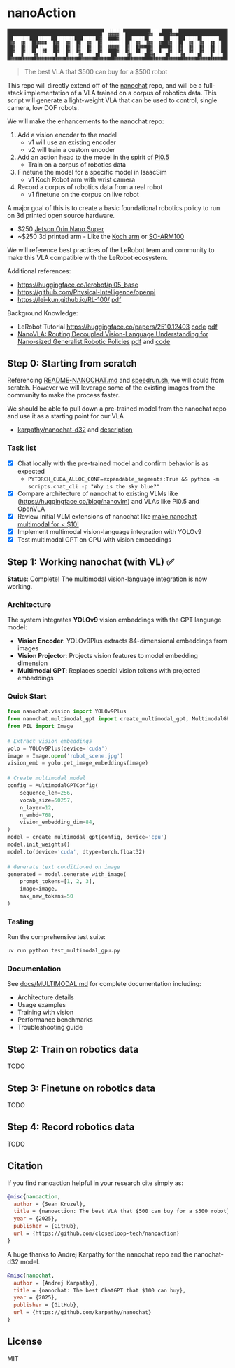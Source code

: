 # nanoAction

![nanoaction logo](dev/nanoaction.png)

> The best VLA that $500 can buy for a $500 robot

This repo will directly extend off of the [nanochat](https://github.com/karpathy/nanochat) repo, and will be a full-stack implementation of a VLA trained on a corpus of robotics data.  This script will generate a light-weight VLA that can be used to control, single camera, low DOF robots.

We will make the enhancements to the nanochat repo:

1. Add a vision encoder to the model
   - v1 will use an existing encoder
   - v2 will train a custom encoder
2. Add an action head to the model in the spirit of [Pi0.5](https://github.com/Physical-Intelligence/openpi)
   - Train on a corpus of robotics data
3. Finetune the model for a specific model in IsaacSim
   - v1 Koch Robot arm with wrist camera
4. Record a corpus of robotics data from a real robot
   - v1 finetune on the corpus on live robot

A major goal of this is to create a basic foundational robotics policy to run on 3d printed open source hardware.

- $250 [Jetson Orin Nano Super](https://www.nvidia.com/en-us/autonomous-machines/embedded-systems/jetson-orin/nano-super-developer-kit/)
- ~$250 3d printed arm - Like the [Koch arm](https://www.robotis.us/koch-v1-1-low-cost-robot-arm-follower/) or [SO-ARM100](https://github.com/TheRobotStudio/SO-ARM100)

We will reference best practices of the LeRobot team and community to make this VLA compatible with the LeRobot ecosystem.

Additional references:

- <https://huggingface.co/lerobot/pi05_base>
- <https://github.com/Physical-Intelligence/openpi>
- <https://lei-kun.github.io/RL-100/> [pdf](https://lei-kun.github.io/RL-100/RL100_files/our_tasks/RL_100.pdf)

Background Knowledge:

- LeRobot Tutorial <https://huggingface.co/papers/2510.12403> [code](https://github.com/fracapuano/robot-learning-tutorial) [pdf](https://arxiv.org/pdf/2510.12403)
- [NanoVLA: Routing Decoupled Vision-Language Understanding for Nano-sized Generalist Robotic Policies](https://openreview.net/forum?id=yeHBrNVZoV) [pdf](https://openreview.net/pdf?id=yeHBrNVZoV) and [code](https://anonymous.4open.science/r/nanovla-38EC/README.md)

## Step 0: Starting from scratch

Referencing [README-NANOCHAT.md](README-NANOCHAT.md) and [speedrun.sh](speedrun.sh), we will could from scratch.  However we will leverage some of the existing images from the community to make the process faster.

We should be able to pull down a pre-trained model from the nanochat repo and use it as a starting point for our VLA

- [karpathy/nanochat-d32](https://huggingface.co/karpathy/nanochat-d32) and [description](https://github.com/karpathy/nanochat/discussions/8)

### Task list

- [x] Chat locally with the pre-trained model and confirm behavior is as expected
  - `PYTORCH_CUDA_ALLOC_CONF=expandable_segments:True && python -m scripts.chat_cli -p "Why is the sky blue?"`
- [x] Compare architecture of nanochat to existing VLMs like (<https://huggingface.co/blog/nanovlm>) and VLAs like Pi0.5 and OpenVLA
- [x] Review initial VLM extensions of nanochat like [make nanochat multimodal for < $10!](https://x.com/_rajanagarwal/status/1978376536152785368)
- [x] Implement multimodal vision-language integration with YOLOv9
- [x] Test multimodal GPT on GPU with vision embeddings

## Step 1: Working nanochat (with VL) ✅

**Status**: Complete! The multimodal vision-language integration is now working.

### Architecture

The system integrates **YOLOv9** vision embeddings with the GPT language model:

- **Vision Encoder**: YOLOv9Plus extracts 84-dimensional embeddings from images
- **Vision Projector**: Projects vision features to model embedding dimension
- **Multimodal GPT**: Replaces special vision tokens with projected embeddings

### Quick Start

```python
from nanochat.vision import YOLOv9Plus
from nanochat.multimodal_gpt import create_multimodal_gpt, MultimodalGPTConfig
from PIL import Image

# Extract vision embeddings
yolo = YOLOv9Plus(device='cuda')
image = Image.open('robot_scene.jpg')
vision_emb = yolo.get_image_embeddings(image)

# Create multimodal model
config = MultimodalGPTConfig(
    sequence_len=256,
    vocab_size=50257,
    n_layer=12,
    n_embd=768,
    vision_embedding_dim=84,
)
model = create_multimodal_gpt(config, device='cpu')
model.init_weights()
model.to(device='cuda', dtype=torch.float32)

# Generate text conditioned on image
generated = model.generate_with_image(
    prompt_tokens=[1, 2, 3],
    image=image,
    max_new_tokens=50
)
```

### Testing

Run the comprehensive test suite:

```bash
uv run python test_multimodal_gpu.py
```

### Documentation

See [docs/MULTIMODAL.md](docs/MULTIMODAL.md) for complete documentation including:

- Architecture details
- Usage examples
- Training with vision
- Performance benchmarks
- Troubleshooting guide

## Step 2: Train on robotics data

TODO

## Step 3: Finetune on robotics data

TODO

## Step 4: Record robotics data

TODO

## Citation

If you find nanoaction helpful in your research cite simply as:

```bibtex
@misc{nanoaction,
  author = {Sean Kruzel},
  title = {nanoaction: The best VLA that $500 can buy for a $500 robot},
  year = {2025},
  publisher = {GitHub},
  url = {https://github.com/closedloop-tech/nanoaction}
}
```

A huge thanks to Andrej Karpathy for the nanochat repo and the nanochat-d32 model.

```bibtex
@misc{nanochat,
  author = {Andrej Karpathy},
  title = {nanochat: The best ChatGPT that $100 can buy},
  year = {2025},
  publisher = {GitHub},
  url = {https://github.com/karpathy/nanochat}
}
```

## License

MIT

